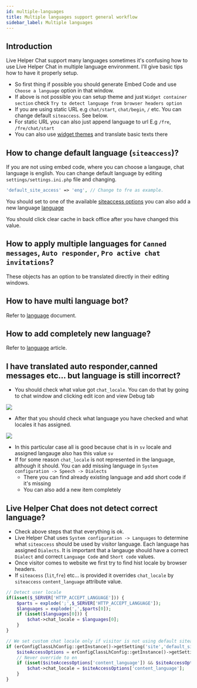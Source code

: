 ```yaml
---
id: multiple-languages
title: Multiple languages support general workflow
sidebar_label: Multiple languages
---
```


## Introduction

Live Helper Chat support many languages sometimes it's confusing how to use Live Helper Chat in multiple language environment. I'll give basic tips how to have it properly setup.

 * So first thing if possible you should generate Embed Code and use `Choose a language` option in that window.
 * If above is not possible you can setup theme and just `Widget container section` check `Try to detect language from browser headers option`
 * If you are using static URL e.g `chat/start`, `chat/begin`, `/` etc. You can change default `siteaccess`. See below.
 * For static URL you can also just append language to url E.g `/fre`, `/fre/chat/start`
 * You can also use [widget themes](theme/theme.md) and translate basic texts there

## How to change default language (`siteaccess`)?

If you are not using embed code, where you can choose a langauge, chat language is english. You can change default language by editing `settings/settings.ini.php` file and changing.

```php
'default_site_access' => 'eng', // Change to fre as example.
```

You should set to one of the available [siteaccess options](https://github.com/LiveHelperChat/livehelperchat/blob/master/lhc_web/settings/settings.ini.default.php#L32) you can also add a new language [language](language.md)

You should click clear cache in back office after you have changed this value.

## How to apply multiple languages for `Canned messages`, `Auto responder`, `Pro active chat invitations`?

These objects has an option to be translated directly in their editing windows.

## How to have multi language bot?

Refer to [language](../bot/multiple-languages.md) document.

## How to add completely new language?

Refer to [language](language.md) article.

## I have translated auto responder,canned messages etc... but language is still incorrect?

 *  You should check what value got `chat_locale`. You can do that by going to chat window and clicking edit icon and view Debug tab
 
![](/img/chat/chat-locale.png) 
 
 * After that you should check what language you have checked and what locales it has assigned.
 
![](/img/chat/lang-check.png) 

* In this particular case all is good because chat is in `sv` locale and assigned langauge also has this value `sv`
* If for some reason `chat_locale` is not represented in the language, although it should. You can add missing language in `System configuration -> Speech -> Dialects`
    * There you can find already existing language and add short code if it's missing 
    * You can also add a new item completely

## Live Helper Chat does not detect correct language?

 * Check above steps that that everything is ok.
 * Live Helper Chat uses `System configuration -> Languages` to determine what `siteaccess` should be used by visitor language. Each language has assigned `Dialects`. It is important that a langauge should have a correct `Dialect` and correct `Language Code` and `Short code` values.
 * Once visitor comes to website we first try to find hist locale by browser headers.
 * If `siteacess` (`lit`,`fre`) etc... is provided it overrides `chat_locale` by `siteaccess` `content_language` attribute value. 

```php
// Detect user locale
if(isset($_SERVER['HTTP_ACCEPT_LANGUAGE'])) {
    $parts = explode(';',$_SERVER['HTTP_ACCEPT_LANGUAGE']);
    $languages = explode(',',$parts[0]);
    if (isset($languages[0])) {
        $chat->chat_locale = $languages[0];
    }
}

// We set custom chat locale only if visitor is not using default siteaccss and default langauge is not english.
if (erConfigClassLhConfig::getInstance()->getSetting('site','default_site_access') != erLhcoreClassSystem::instance()->SiteAccess) {
    $siteAccessOptions = erConfigClassLhConfig::getInstance()->getSetting('site_access_options', erLhcoreClassSystem::instance()->SiteAccess);
    // Never override to en
    if (isset($siteAccessOptions['content_language']) && $siteAccessOptions['content_language'] != 'en') {
        $chat->chat_locale = $siteAccessOptions['content_language'];
    }
}
```
 